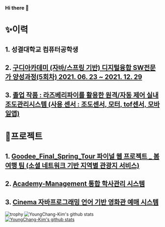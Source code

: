 ### Hi there 👋
# ✨이력
## 1. 성결대학교 컴퓨터공학생
## 2. [구디아카데미 (자바/스프링 기반) 디지털융합 SW전문가 양성과정(5회차) 2021. 06. 23 ~ 2021. 12. 29](https://www.gdu.co.kr/process/process_010100.html?bmain=view&uid=37&mode=1) 
## 3. [졸업 작품 : 라즈베리파이를 활용한 원격/자동 제어 실내 조도관리시스템 (사용 센서 : 조도센서, 모터, tof센서, 모바일앱)](https://github.com/FancySunshine/RPi-LED_Curtain-)   
# 🎈프로젝트
## 1. [Goodee_Final_Spring_Tour 파이널 웹 프로젝트 _ 봄여행 팀 (소셜 네트워크 기반 지역별 관광지 서비스)](https://github.com/AllSetSimon/Goodee_Final_Spring_Tour)
## 2. [Academy-Management 통합 학사관리 시스템](https://github.com/academy-management/management)
## 3. [Cinema 자바프로그래밍 언어 기반 영화관 예매 시스템](https://github.com/cinemazz/Cinema)
![trophy](https://github-profile-trophy.vercel.app/?username=YoungChang-Kim)
![YoungChang-Kim's github stats](https://github-readme-stats.vercel.app/api?username=YoungChang-Kim&show_icons=true)
[![YoungChang-Kim's github stats](https://github-readme-stats.vercel.app/api/top-langs/?username=YoungChang-Kim&show_icons=true&hide_border=true&title_color=004386&icon_color=004386&layout=compact)](https://github.com/YoungChang-Kim)
<!--
**YoungChang-Kim/YoungChang-Kim** is a ✨ _special_ ✨ repository because its `README.md` (this file) appears on your GitHub profile.

Here are some ideas to get you started:

- 🔭 I’m currently working on ...
- 🌱 I’m currently learning ...
- 👯 I’m looking to collaborate on ...
- 🤔 I’m looking for help with ...
- 💬 Ask me about ...
- 📫 How to reach me: ...
- 😄 Pronouns: ...
- ⚡ Fun fact: ...
-->
